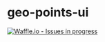 # geo-points-ui
[![Waffle.io - Issues in progress](https://badge.waffle.io/gavin-love/geo-points-db.png?label=in%20progress&title=In%20Progress)](http://waffle.io/gavin-love/geo-points-db)
